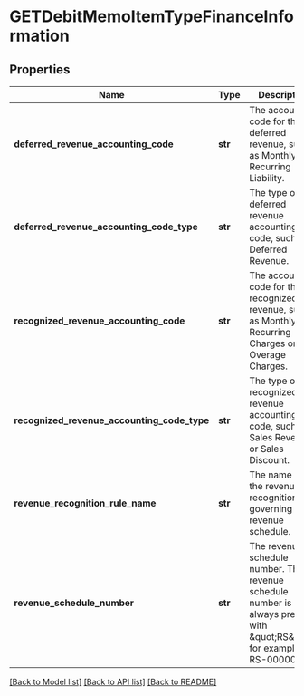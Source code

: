 # GETDebitMemoItemTypeFinanceInformation

## Properties
Name | Type | Description | Notes
------------ | ------------- | ------------- | -------------
**deferred_revenue_accounting_code** | **str** | The accounting code for the deferred revenue, such as Monthly Recurring Liability.  | [optional] 
**deferred_revenue_accounting_code_type** | **str** | The type of the deferred revenue accounting code, such as Deferred Revenue.  | [optional] 
**recognized_revenue_accounting_code** | **str** | The accounting code for the recognized revenue, such as Monthly Recurring Charges or Overage Charges.  | [optional] 
**recognized_revenue_accounting_code_type** | **str** | The type of the recognized revenue accounting code, such as Sales Revenue or Sales Discount.  | [optional] 
**revenue_recognition_rule_name** | **str** | The name of the revenue recognition rule governing the revenue schedule.  | [optional] 
**revenue_schedule_number** | **str** | The revenue schedule number. The revenue schedule number is always prefixed with \&quot;RS\&quot;, for example, RS-00000001.  | [optional] 

[[Back to Model list]](../README.md#documentation-for-models) [[Back to API list]](../README.md#documentation-for-api-endpoints) [[Back to README]](../README.md)


